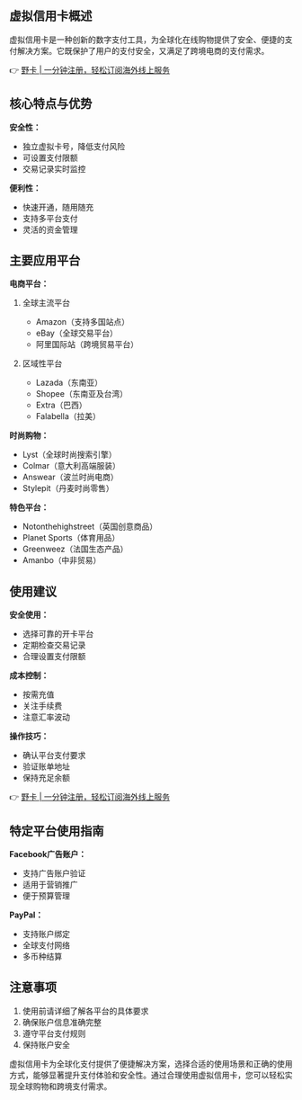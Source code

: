 ## 虚拟信用卡概述

虚拟信用卡是一种创新的数字支付工具，为全球化在线购物提供了安全、便捷的支付解决方案。它既保护了用户的支付安全，又满足了跨境电商的支付需求。

👉 [野卡 | 一分钟注册，轻松订阅海外线上服务](https://bit.ly/bewildcard)

## 核心特点与优势

**安全性：**
- 独立虚拟卡号，降低支付风险
- 可设置支付限额
- 交易记录实时监控

**便利性：**
- 快速开通，随用随充
- 支持多平台支付
- 灵活的资金管理

## 主要应用平台

**电商平台：**
1. 全球主流平台
   - Amazon（支持多国站点）
   - eBay（全球交易平台）
   - 阿里国际站（跨境贸易平台）

2. 区域性平台
   - Lazada（东南亚）
   - Shopee（东南亚及台湾）
   - Extra（巴西）
   - Falabella（拉美）

**时尚购物：**
- Lyst（全球时尚搜索引擎）
- Colmar（意大利高端服装）
- Answear（波兰时尚电商）
- Stylepit（丹麦时尚零售）

**特色平台：**
- Notonthehighstreet（英国创意商品）
- Planet Sports（体育用品）
- Greenweez（法国生态产品）
- Amanbo（中非贸易）

## 使用建议

**安全使用：**
- 选择可靠的开卡平台
- 定期检查交易记录
- 合理设置支付限额

**成本控制：**
- 按需充值
- 关注手续费
- 注意汇率波动

**操作技巧：**
- 确认平台支付要求
- 验证账单地址
- 保持充足余额

👉 [野卡 | 一分钟注册，轻松订阅海外线上服务](https://bit.ly/bewildcard)

## 特定平台使用指南

**Facebook广告账户：**
- 支持广告账户验证
- 适用于营销推广
- 便于预算管理

**PayPal：**
- 支持账户绑定
- 全球支付网络
- 多币种结算

## 注意事项

1. 使用前请详细了解各平台的具体要求
2. 确保账户信息准确完整
3. 遵守平台支付规则
4. 保持账户安全

虚拟信用卡为全球化支付提供了便捷解决方案，选择合适的使用场景和正确的使用方式，能够显著提升支付体验和安全性。通过合理使用虚拟信用卡，您可以轻松实现全球购物和跨境支付需求。